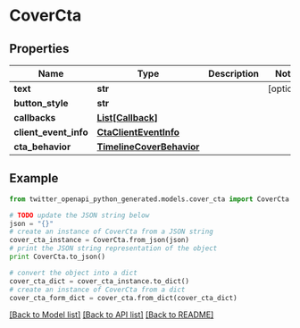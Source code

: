 # CoverCta


## Properties
Name | Type | Description | Notes
------------ | ------------- | ------------- | -------------
**text** | **str** |  | [optional] 
**button_style** | **str** |  | 
**callbacks** | [**List[Callback]**](Callback.md) |  | 
**client_event_info** | [**CtaClientEventInfo**](CtaClientEventInfo.md) |  | 
**cta_behavior** | [**TimelineCoverBehavior**](TimelineCoverBehavior.md) |  | 

## Example

```python
from twitter_openapi_python_generated.models.cover_cta import CoverCta

# TODO update the JSON string below
json = "{}"
# create an instance of CoverCta from a JSON string
cover_cta_instance = CoverCta.from_json(json)
# print the JSON string representation of the object
print CoverCta.to_json()

# convert the object into a dict
cover_cta_dict = cover_cta_instance.to_dict()
# create an instance of CoverCta from a dict
cover_cta_form_dict = cover_cta.from_dict(cover_cta_dict)
```
[[Back to Model list]](../README.md#documentation-for-models) [[Back to API list]](../README.md#documentation-for-api-endpoints) [[Back to README]](../README.md)


